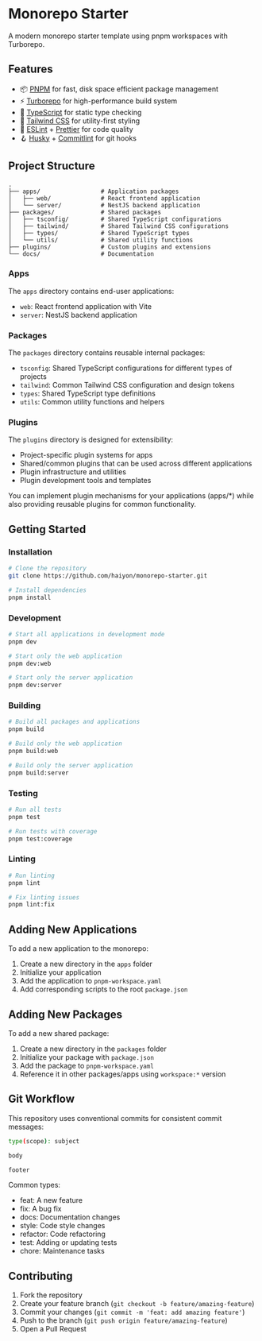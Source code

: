 # Monorepo Starter

A modern monorepo starter template using pnpm workspaces with Turborepo.

## Features

- 📦 [PNPM](https://pnpm.io/) for fast, disk space efficient package management
- ⚡️ [Turborepo](https://turborepo.org/) for high-performance build system
- 🔧 [TypeScript](https://www.typescriptlang.org/) for static type checking
- 🎨 [Tailwind CSS](https://tailwindcss.com/) for utility-first styling
- 🧪 [ESLint](https://eslint.org/) + [Prettier](https://prettier.io/) for code quality
- 🪝 [Husky](https://typicode.github.io/husky/#/) + [Commitlint](https://commitlint.js.org/) for git hooks

## Project Structure

```text
.
├── apps/                 # Application packages
│   ├── web/              # React frontend application
│   └── server/           # NestJS backend application
├── packages/             # Shared packages
│   ├── tsconfig/         # Shared TypeScript configurations
│   ├── tailwind/         # Shared Tailwind CSS configurations
│   ├── types/            # Shared TypeScript types
│   └── utils/            # Shared utility functions
├── plugins/              # Custom plugins and extensions
└── docs/                 # Documentation
```

### Apps

The `apps` directory contains end-user applications:

- `web`: React frontend application with Vite
- `server`: NestJS backend application

### Packages

The `packages` directory contains reusable internal packages:

- `tsconfig`: Shared TypeScript configurations for different types of projects
- `tailwind`: Common Tailwind CSS configuration and design tokens
- `types`: Shared TypeScript type definitions
- `utils`: Common utility functions and helpers

### Plugins

The `plugins` directory is designed for extensibility:

- Project-specific plugin systems for apps
- Shared/common plugins that can be used across different applications
- Plugin infrastructure and utilities
- Plugin development tools and templates

You can implement plugin mechanisms for your applications (apps/*) while also providing reusable plugins for common functionality.

## Getting Started

### Installation

```bash
# Clone the repository
git clone https://github.com/haiyon/monorepo-starter.git

# Install dependencies
pnpm install
```

### Development

```bash
# Start all applications in development mode
pnpm dev

# Start only the web application
pnpm dev:web

# Start only the server application
pnpm dev:server
```

### Building

```bash
# Build all packages and applications
pnpm build

# Build only the web application
pnpm build:web

# Build only the server application
pnpm build:server
```

### Testing

```bash
# Run all tests
pnpm test

# Run tests with coverage
pnpm test:coverage
```

### Linting

```bash
# Run linting
pnpm lint

# Fix linting issues
pnpm lint:fix
```

## Adding New Applications

To add a new application to the monorepo:

1. Create a new directory in the `apps` folder
2. Initialize your application
3. Add the application to `pnpm-workspace.yaml`
4. Add corresponding scripts to the root `package.json`

## Adding New Packages

To add a new shared package:

1. Create a new directory in the `packages` folder
2. Initialize your package with `package.json`
3. Add the package to `pnpm-workspace.yaml`
4. Reference it in other packages/apps using `workspace:*` version

## Git Workflow

This repository uses conventional commits for consistent commit messages:

```bash
type(scope): subject

body

footer
```

Common types:

- feat: A new feature
- fix: A bug fix
- docs: Documentation changes
- style: Code style changes
- refactor: Code refactoring
- test: Adding or updating tests
- chore: Maintenance tasks

## Contributing

1. Fork the repository
2. Create your feature branch (`git checkout -b feature/amazing-feature`)
3. Commit your changes (`git commit -m 'feat: add amazing feature'`)
4. Push to the branch (`git push origin feature/amazing-feature`)
5. Open a Pull Request

